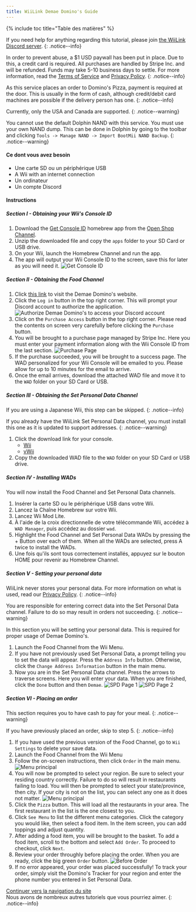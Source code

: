 ```yaml
---
title: WiiLink Demae Domino's Guide
---
```


{% include toc title="Table des matières" %}

If you need help for anything regarding this tutorial, please join [the WiiLink Discord server](https://discord.gg/wiilink).
{: .notice--info}

In order to prevent abuse, a $1 USD paywall has been put in place. Due to this, a credit card is required. All purchases are handled by Stripe Inc. and will be refunded. Funds may take 5-10 business days to settle. For more information, read the [Terms of Service](https://demae.wiilink24.com/tos) and [Privacy Policy](https://demae.wiilink24.com/privacypolicy).
{: .notice--info}

As this service places an order to Domino's Pizza, payment is required at the door. This is usually in the form of cash, although credit/debit card machines are possible if the delivery person has one.
{: .notice--info}

Currently, only the USA and Canada are supported.
{: .notice--warning}

You cannot use the default Dolphin NAND with this service. You must use your own NAND dump. This can be done in Dolphin by going to the toolbar and clicking `Tools -> Manage NAND -> Import BootMii NAND Backup`.
{: .notice--warning}

#### Ce dont vous avez besoin

* Une carte SD ou un périphérique USB
* A Wii with an internet connection
* Un ordinateur
* Un compte Discord

#### Instructions

##### Section I - Obtaining your Wii's Console ID

1. Download the [Get Console ID](https://oscwii.org/library/app/GetConsoleID) homebrew app from the [Open Shop Channel](https://oscwii.org).
2. Unzip the downloaded file and copy the `apps` folder to your SD Card or USB drive.
3. On your Wii, launch the Homebrew Channel and run the app.
4. The app will output your Wii Console ID to the screen, save this for later as you will need it. ![Get Console ID](/images/Demae-Dominos/get-console-id.png)

##### Section II - Obtaining the Food Channel

1. Click [this link](https://demae.wiilink24.com) to visit the Demae Domino's website.
2. Click the `Log in` button in the top right corner. This will prompt your Discord account to authorize the application. ![Authorize Demae Domino's to access your Discord account](/images/Demae-Dominos/discord-oauth.png)
3. Click on the `Purchase Access` button in the top right corner. Please read the contents on screen very carefully before clicking the `Purchase` button.
4. You will be brought to a purchase page managed by Stripe Inc. Here you must enter your payment information along with the Wii Console ID from the last section. ![Purchase Page](/images/Demae-Dominos/purchase-page.png)
5. If the purchase succeeded, you will be brought to a success page. The WAD personalized for your Wii Console will be emailed to you. Please allow for up to 10 minutes for the email to arrive.
6. Once the email arrives, download the attached WAD file and move it to the `WAD` folder on your SD Card or USB.

##### Section III - Obtaining the Set Personal Data Channel

If you are using a Japanese Wii, this step can be skipped.
{: .notice--info}

If you already have the WiiLink Set Personal Data channel, you must install this one as it is updated to support addresses.
{: .notice--warning}

1. Click the download link for your console.
   * [Wii](https://spd.wiilink24.com/spd/SPD_Wii.wad)
   * [vWii](https://spd.wiilink24.com/spd/SPD_vWii.wad)
2. Copy the downloaded WAD file to the `WAD` folder on your SD Card or USB drive.

##### Section IV - Installing WADs

You will now install the Food Channel and Set Personal Data channels.

1. Insérer la carte SD ou le périphérique USB dans votre Wii.
2. Lancez la Chaîne Homebrew sur votre Wii.
3. Lancez Wii Mod Lite.
4. À l'aide de la croix directionnelle de votre télécommande Wii, accédez à `WAD Manager`, puis accédez au dossier `wad`.
5. Highlight the Food Channel and Set Personal Data WADs by pressing the + Button over each of them. When all the WADs are selected, press A twice to install the WADs.
6. Une fois qu'ils sont tous correctement installés, appuyez sur le bouton HOME pour revenir au Homebrew Channel.

##### Section V - Setting your personal data

WiiLink never stores your personal data. For more information on what is used, read our [Privacy Policy](https://demae.wiilink24.com/privacypolicy).
{: .notice--info}

You are responsible for entering correct data into the Set Personal Data channel. Failure to do so may result in orders not succeeding.
{: .notice--warning}

In this section you will be setting your personal data. This is required for proper usage of Demae Domino's.

1. Launch the Food Channel from the Wii Menu.
2. If you have not previously used Set Personal Data, a prompt telling you to set the data will appear. Press the `Address Info` button. Otherwise, click the `Change Address Information` button in the main menu.
3. Now you are in the Set Personal Data channel. Press the arrows to traverse screens. Here you will enter your data. When you are finished, click the `Done` button and then `Demae`. ![SPD Page 1](/images/Demae-Dominos/spd-1.png) ![SPD Page 2](/images/Demae-Dominos/spd-2.png)

##### Section VI - Placing an order

This section requires you to have cash to pay for your meal.
{: .notice--warning}

If you have previously placed an order, skip to step 5.
{: .notice--info}

1. If you have used the previous version of the Food Channel, go to `Wii Settings` to delete your save data.
2. Launch the Food Channel from the Wii Menu
3. Follow the on-screen instructions, then click `Order` in the main menu. ![Menu principal](/images/Demae-Dominos/main-menu.png)
4. You will now be prompted to select your region. Be sure to select your residing country correctly. Failure to do so will result in restaurants failing to load. You will then be prompted to select your state/province, then city. If your city is not on the list, you can select any one as it does not matter. ![Menu principal](/images/Demae-Dominos/country-setup.png)
5. Click the `Pizza` button. This will load all the restaurants in your area. The first restaurant in the list is the one closest to you.
6. Click `See Menu` to list the different menu categories. Click the category you would like, then select a food item. In the item screen, you can add toppings and adjust quantity.
7. After adding a food item, you will be brought to the basket. To add a food item, scroll to the bottom and select `Add Order`. To proceed to checkout, click `Next`.
8. Review your order throughly before placing the order. When you are ready, click the big green `Order` button. ![Before Order](/images/Demae-Dominos/order.png)
9. If no error appeared, your order was placed successfully! To track your order, simply visit the Domino's Tracker for your region and enter the phone number you entered in Set Personal Data.

[Continuer vers la navigation du site](site-navigation)<br> Nous avons de nombreux autres tutoriels que vous pourriez aimer.
{: .notice--info}
